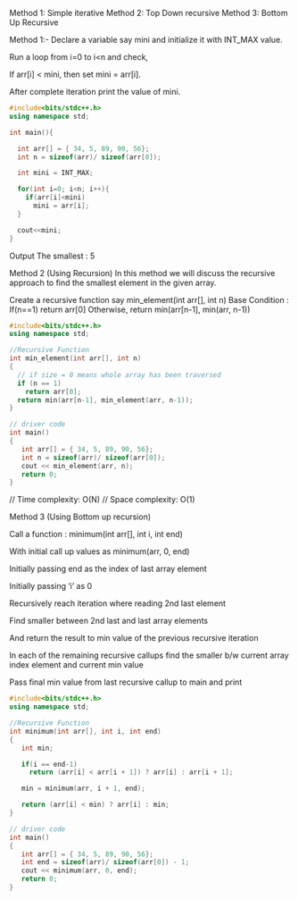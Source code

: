 Method 1: Simple iterative
Method 2: Top Down recursive
Method 3: Bottom Up Recursive
 
Method 1:-
Declare a variable say mini and initialize it with INT_MAX value.

Run a loop from i=0 to i<n and check,

If arr[i] < mini, then set mini = arr[i].

After complete iteration print the value of mini.
```cpp
#include<bits/stdc++.h>
using namespace std;

int main(){

  int arr[] = { 34, 5, 89, 90, 56};
  int n = sizeof(arr)/ sizeof(arr[0]);

  int mini = INT_MAX;

  for(int i=0; i<n; i++){
    if(arr[i]<mini)
      mini = arr[i];
  }

  cout<<mini;
}
```
Output
The smallest : 5



Method 2 (Using Recursion)
In this method we will discuss the recursive approach to find the smallest element in the given array.

Create a recursive function say min_element(int arr[], int n)
Base Condition : If(n==1) return arr[0]
Otherwise, return min(arr[n-1], min(arr, n-1))
```cpp
#include<bits/stdc++.h>
using namespace std;

//Recursive Function
int min_element(int arr[], int n)
{
  // if size = 0 means whole array has been traversed
  if (n == 1)
    return arr[0];
  return min(arr[n-1], min_element(arr, n-1));
}

// driver code 
int main()
{
   int arr[] = { 34, 5, 89, 90, 56};
   int n = sizeof(arr)/ sizeof(arr[0]);
   cout << min_element(arr, n);
   return 0;
}
```

// Time complexity: O(N)
// Space complexity: O(1)

Method 3 (Using Bottom up recursion)

Call a function : minimum(int arr[], int i, int end)

With initial call up values as minimum(arr, 0, end)

Initially passing end as the index of last array element

Initially passing ‘i’ as 0

Recursively reach iteration where reading 2nd last element

Find smaller between 2nd last and last array elements

And return the result to min value of the previous recursive iteration

In each of the remaining recursive callups find the smaller b/w current array index element and current min value

Pass final min value from last recursive callup to main and print

```cpp
#include<bits/stdc++.h>
using namespace std;

//Recursive Function
int minimum(int arr[], int i, int end)
{
   int min;

   if(i == end-1)
     return (arr[i] < arr[i + 1]) ? arr[i] : arr[i + 1];

   min = minimum(arr, i + 1, end);

   return (arr[i] < min) ? arr[i] : min;
}

// driver code 
int main()
{
   int arr[] = { 34, 5, 89, 90, 56};
   int end = sizeof(arr)/ sizeof(arr[0]) - 1;
   cout << minimum(arr, 0, end);
   return 0;
} 
```
